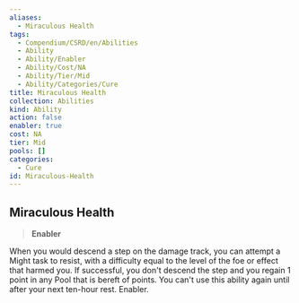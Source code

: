 ```yaml
---
aliases:
  - Miraculous Health
tags:
  - Compendium/CSRD/en/Abilities
  - Ability
  - Ability/Enabler
  - Ability/Cost/NA
  - Ability/Tier/Mid
  - Ability/Categories/Cure
title: Miraculous Health
collection: Abilities
kind: Ability
action: false
enabler: true
cost: NA
tier: Mid
pools: []
categories:
  - Cure
id: Miraculous-Health
---
```

## Miraculous Health    
>**Enabler**  
    
When you would descend a step on the damage track, you can attempt a Might task to resist, with a difficulty equal to the level of the foe or effect that harmed you. If successful, you don't descend the step and you regain 1 point in any Pool that is bereft of points. You can't use this ability again until after your next ten-hour rest. Enabler.
